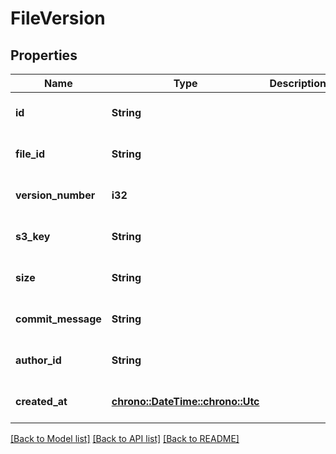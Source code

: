 # FileVersion

## Properties
Name | Type | Description | Notes
------------ | ------------- | ------------- | -------------
**id** | **String** |  | [optional] [default to None]
**file_id** | **String** |  | [optional] [default to None]
**version_number** | **i32** |  | [optional] [default to None]
**s3_key** | **String** |  | [optional] [default to None]
**size** | **String** |  | [optional] [default to None]
**commit_message** | **String** |  | [optional] [default to None]
**author_id** | **String** |  | [optional] [default to None]
**created_at** | [**chrono::DateTime::<chrono::Utc>**](DateTime.md) |  | [optional] [default to None]

[[Back to Model list]](../README.md#documentation-for-models) [[Back to API list]](../README.md#documentation-for-api-endpoints) [[Back to README]](../README.md)


